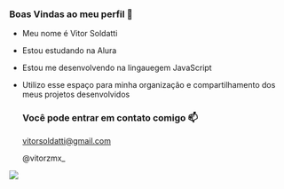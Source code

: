 ### Boas Vindas ao meu perfil 🚀

- Meu nome é Vitor Soldatti
- Estou estudando na Alura
- Estou me desenvolvendo na lingauegem JavaScript
- Utilizo esse espaço para minha organização e compartilhamento dos meus projetos desenvolvidos

  ### Você pode entrar em contato comigo 📫

  vitorsoldatti@gmail.com

  @vitorzmx_


![](https://media1.tenor.com/m/CiJuhjUFaeIAAAAC/gojo-satoru-jujutsu-kaisen.gif)
